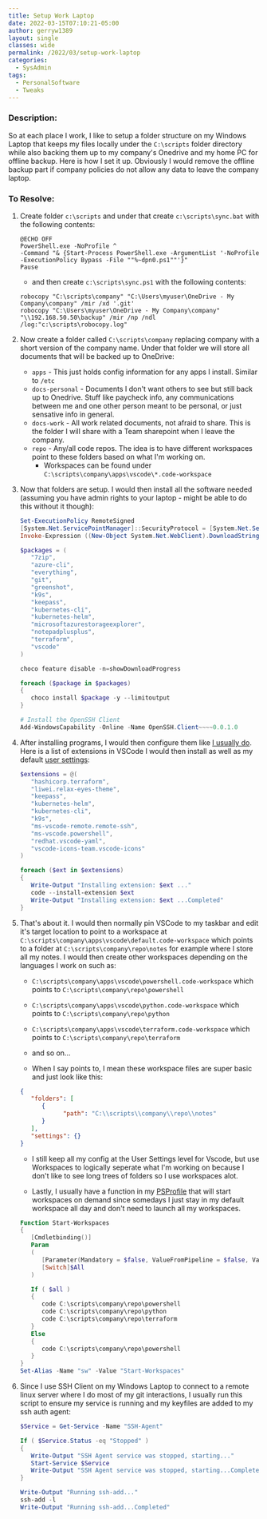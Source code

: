 ```yaml
---
title: Setup Work Laptop
date: 2022-03-15T07:10:21-05:00
author: gerryw1389
layout: single
classes: wide
permalink: /2022/03/setup-work-laptop
categories:
  - SysAdmin
tags:
  - PersonalSoftware
  - Tweaks
---
```

<!--more-->

### Description:

So at each place I work, I like to setup a folder structure on my Windows Laptop that keeps my files locally under the `C:\scripts` folder directory while also backing them up to my company's Onedrive and my home PC for offline backup. Here is how I set it up. Obviously I would remove the offline backup part if company policies do not allow any data to leave the company laptop.

### To Resolve:

1. Create folder `c:\scripts` and under that create `c:\scripts\sync.bat` with the following contents:

   ```
   @ECHO OFF
   PowerShell.exe -NoProfile ^
   -Command "& {Start-Process PowerShell.exe -ArgumentList '-NoProfile -ExecutionPolicy Bypass -File ""%~dpn0.ps1""'}"
   Pause
   ```

   - and then create `c:\scripts\sync.ps1` with the following contents:

   ```
   robocopy "C:\scripts\company" "C:\Users\myuser\OneDrive - My Company\company" /mir /xd '.git'
   robocopy "C:\Users\myuser\OneDrive - My Company\company" "\\192.168.50.50\backup" /mir /np /ndl /log:"c:\scripts\robocopy.log"
   ```

1. Now create a folder called `C:\scripts\company` replacing company with a short version of the company name. Under that folder we will store all documents that will be backed up to OneDrive:

   - `apps` - This just holds config information for any apps I install. Similar to `/etc`
   - `docs-personal` - Documents I don't want others to see but still back up to Onedrive. Stuff like paycheck info, any communications between me and one other person meant to be personal, or just sensative info in general.
   - `docs-work` - All work related documents, not afraid to share. This is the folder I will share with a Team sharepoint when I leave the company.
   - `repo` - Any/all code repos. The idea is to have different workspaces point to these folders based on what I'm working on.
      - Workspaces can be found under `C:\scripts\company\apps\vscode\*.code-workspace`

1. Now that folders are setup. I would then install all the software needed (assuming you have admin rights to your laptop - might be able to do this without it though):

   ```powershell
   Set-ExecutionPolicy RemoteSigned
   [System.Net.ServicePointManager]::SecurityProtocol = [System.Net.ServicePointManager]::SecurityProtocol -bor 3072
   Invoke-Expression ((New-Object System.Net.WebClient).DownloadString('https://chocolatey.org/install.ps1'))

   $packages = ( 
      "7zip",
      "azure-cli",
      "everything",
      "git",
      "greenshot",
      "k9s",
      "keepass",
      "kubernetes-cli",
      "kubernetes-helm",
      "microsoftazurestorageexplorer",
      "notepadplusplus",
      "terraform",
      "vscode"
   )

   choco feature disable -n=showDownloadProgress

   foreach ($package in $packages)
   {
      choco install $package -y --limitoutput
   }

   # Install the OpenSSH Client
   Add-WindowsCapability -Online -Name OpenSSH.Client~~~~0.0.1.0
   ```

1. After installing programs, I would then configure them like [I usually do](https://automationadmin.com/2018/08/setup-a-new-computer/). Here is a list of extensions in VSCode I would then install as well as my default [user settings](https://github.com/gerryw1389/misc/blob/main/vscode/settings-sync.json):

   ```powershell
   $extensions = @(
      "hashicorp.terraform",
      "liwei.relax-eyes-theme",
      "keepass",
      "kubernetes-helm",
      "kubernetes-cli",
      "k9s",
      "ms-vscode-remote.remote-ssh",    
      "ms-vscode.powershell",
      "redhat.vscode-yaml",
      "vscode-icons-team.vscode-icons"
   )

   foreach ($ext in $extensions)
   {
      Write-Output "Installing extension: $ext ..."
      code --install-extension $ext
      Write-Output "Installing extension: $ext ...Completed"
   }
   ```

1. That's about it. I would then normally pin VSCode to my taskbar and edit it's target location to point to a workspace at `C:\scripts\company\apps\vscode\default.code-workspace` which points to a folder at `C:\scripts\company\repo\notes` for example where I store all my notes. I would then create other workspaces depending on the languages I work on such as:

   - `C:\scripts\company\apps\vscode\powershell.code-workspace` which points to `C:\scripts\company\repo\powershell`
   - `C:\scripts\company\apps\vscode\python.code-workspace` which points to `C:\scripts\company\repo\python`
   - `C:\scripts\company\apps\vscode\terraform.code-workspace` which points to `C:\scripts\company\repo\terraform`
   - and so on...

   - When I say points to, I mean these workspace files are super basic and just look like this:

   ```json
   {
      "folders": [
         {
               "path": "C:\\scripts\\company\\repo\\notes"
         }
      ],
      "settings": {}
   }
   ```

   - I still keep all my config at the User Settings level for Vscode, but use Workspaces to logically seperate what I'm working on because I don't like to see long trees of folders so I use workspaces alot.

   - Lastly, I usually have a function in my [PSProfile](https://github.com/gerryw1389/powershell/blob/main/Other/psprofile.ps1) that will start workspaces on demand since somedays I just stay in my default workspace all day and don't need to launch all my workspaces.

   ```powershell
   Function Start-Workspaces
   {
      [Cmdletbinding()]
      Param
      (
         [Parameter(Mandatory = $false, ValueFromPipeline = $false, ValueFromPipelineByPropertyName = $false, Position = 0)]
         [Switch]$All
      )  

      If ( $all )
      {
         code C:\scripts\company\repo\powershell
         code C:\scripts\company\repo\python
         code C:\scripts\company\repo\terraform
      }
      Else
      {
         code C:\scripts\company\repo\powershell
      }
   }
   Set-Alias -Name "sw" -Value "Start-Workspaces"
   ```

1. Since I use SSH Client on my Windows Laptop to connect to a remote linux server where I do most of my git interactions, I usually run this script to ensure my service is running and my keyfiles are added to my ssh auth agent:

   ```powershell
   $Service = Get-Service -Name "SSH-Agent"

   If ( $Service.Status -eq "Stopped" )
   {
      Write-Output "SSH Agent service was stopped, starting..."
      Start-Service $Service
      Write-Output "SSH Agent service was stopped, starting...Completed"
   }

   Write-Output "Running ssh-add..."
   ssh-add -l
   Write-Output "Running ssh-add...Completed"
   ```